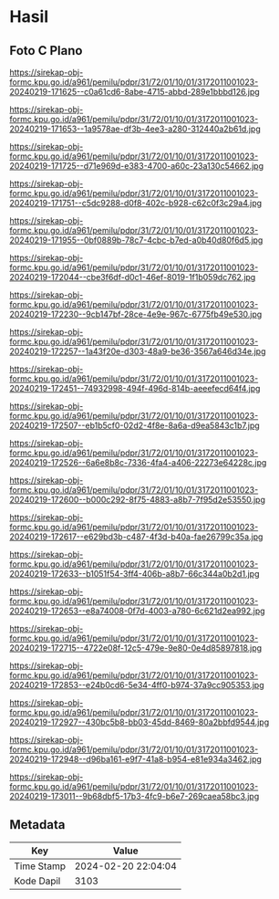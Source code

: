# Hasil

## Foto C Plano

https://sirekap-obj-formc.kpu.go.id/a961/pemilu/pdpr/31/72/01/10/01/3172011001023-20240219-171625--c0a61cd6-8abe-4715-abbd-289e1bbbd126.jpg

https://sirekap-obj-formc.kpu.go.id/a961/pemilu/pdpr/31/72/01/10/01/3172011001023-20240219-171653--1a9578ae-df3b-4ee3-a280-312440a2b61d.jpg

https://sirekap-obj-formc.kpu.go.id/a961/pemilu/pdpr/31/72/01/10/01/3172011001023-20240219-171725--d71e969d-e383-4700-a60c-23a130c54662.jpg

https://sirekap-obj-formc.kpu.go.id/a961/pemilu/pdpr/31/72/01/10/01/3172011001023-20240219-171751--c5dc9288-d0f8-402c-b928-c62c0f3c29a4.jpg

https://sirekap-obj-formc.kpu.go.id/a961/pemilu/pdpr/31/72/01/10/01/3172011001023-20240219-171955--0bf0889b-78c7-4cbc-b7ed-a0b40d80f6d5.jpg

https://sirekap-obj-formc.kpu.go.id/a961/pemilu/pdpr/31/72/01/10/01/3172011001023-20240219-172044--cbe3f6df-d0c1-46ef-8019-1f1b059dc762.jpg

https://sirekap-obj-formc.kpu.go.id/a961/pemilu/pdpr/31/72/01/10/01/3172011001023-20240219-172230--9cb147bf-28ce-4e9e-967c-6775fb49e530.jpg

https://sirekap-obj-formc.kpu.go.id/a961/pemilu/pdpr/31/72/01/10/01/3172011001023-20240219-172257--1a43f20e-d303-48a9-be36-3567a646d34e.jpg

https://sirekap-obj-formc.kpu.go.id/a961/pemilu/pdpr/31/72/01/10/01/3172011001023-20240219-172451--74932998-494f-496d-814b-aeeefecd64f4.jpg

https://sirekap-obj-formc.kpu.go.id/a961/pemilu/pdpr/31/72/01/10/01/3172011001023-20240219-172507--eb1b5cf0-02d2-4f8e-8a6a-d9ea5843c1b7.jpg

https://sirekap-obj-formc.kpu.go.id/a961/pemilu/pdpr/31/72/01/10/01/3172011001023-20240219-172526--6a6e8b8c-7336-4fa4-a406-22273e64228c.jpg

https://sirekap-obj-formc.kpu.go.id/a961/pemilu/pdpr/31/72/01/10/01/3172011001023-20240219-172600--b000c292-8f75-4883-a8b7-7f95d2e53550.jpg

https://sirekap-obj-formc.kpu.go.id/a961/pemilu/pdpr/31/72/01/10/01/3172011001023-20240219-172617--e629bd3b-c487-4f3d-b40a-fae26799c35a.jpg

https://sirekap-obj-formc.kpu.go.id/a961/pemilu/pdpr/31/72/01/10/01/3172011001023-20240219-172633--b1051f54-3ff4-406b-a8b7-66c344a0b2d1.jpg

https://sirekap-obj-formc.kpu.go.id/a961/pemilu/pdpr/31/72/01/10/01/3172011001023-20240219-172653--e8a74008-0f7d-4003-a780-6c621d2ea992.jpg

https://sirekap-obj-formc.kpu.go.id/a961/pemilu/pdpr/31/72/01/10/01/3172011001023-20240219-172715--4722e08f-12c5-479e-9e80-0e4d85897818.jpg

https://sirekap-obj-formc.kpu.go.id/a961/pemilu/pdpr/31/72/01/10/01/3172011001023-20240219-172853--e24b0cd6-5e34-4ff0-b974-37a9cc905353.jpg

https://sirekap-obj-formc.kpu.go.id/a961/pemilu/pdpr/31/72/01/10/01/3172011001023-20240219-172927--430bc5b8-bb03-45dd-8469-80a2bbfd9544.jpg

https://sirekap-obj-formc.kpu.go.id/a961/pemilu/pdpr/31/72/01/10/01/3172011001023-20240219-172948--d96ba161-e9f7-41a8-b954-e81e934a3462.jpg

https://sirekap-obj-formc.kpu.go.id/a961/pemilu/pdpr/31/72/01/10/01/3172011001023-20240219-173011--9b68dbf5-17b3-4fc9-b6e7-269caea58bc3.jpg


## Metadata

| Key        | Value               |
| ---------- | ------------------- |
| Time Stamp | 2024-02-20 22:04:04 |
| Kode Dapil | 3103                |



